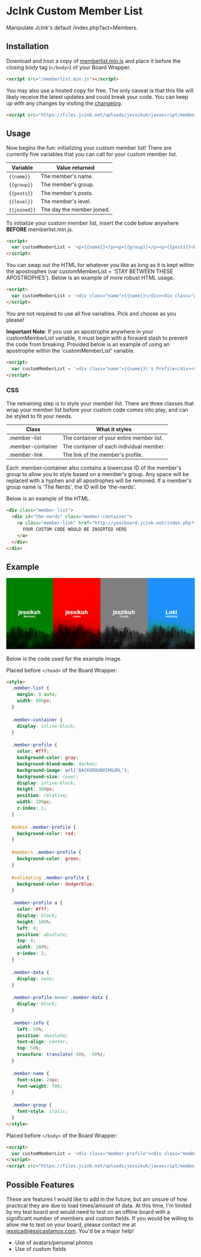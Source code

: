 # JcInk Custom Member List

Manipulate JcInk's default /index.php?act=Members.

## Installation

Download and host a copy of [memberlist.min.js](./src/js/memberlist.min.js) and place it before the closing body tag (`</body>`) of your Board Wrapper.

```html
<script src="/memberlist.min.js"></script>
```

You may also use a hosted copy for free. The only caveat is that this file will likely receive the latest updates and could break your code. You can keep up with any changes by visiting the [changelog](./CHANGELOG.md).

```html
<script src="https://files.jcink.net/uploads/jessikuh/javascript/memberlist_min.js"></script>
```

## Usage

Now begins the fun: initializing your custom member list! There are currently five variables that you can call for your custom member list.

|Variable|Value returned|
|-|-|
|`{{name}}`|The member's name.|
|`{{group}}`|The member's group.|
|`{{posts}}`|The member's posts.|
|`{{level}}`|The member's level.|
|`{{joined}}`|The day the member joined.|

To initialize your custom member list, insert the code below anywhere **BEFORE** memberlist.min.js.

```html
<script>
  var customMemberList = '<p>{{name}}</p><p>{{group}}</p><p>{{posts}}<br />{{level}}<br />{{joined}}</p>';
</script>
```

You can swap out the HTML for whatever you like as long as it is kept within the apostrophes (var customMemberList = 'STAY BETWEEN THESE APOSTROPHES'). Below is an example of more robust HTML usage.

```html
<script>
  var customMemberList = '<div class="name">{{name}}</div><div class="group">{{group}}</div><div class="otherData">{{posts}}<br />{{level}}<br />{{joined}}</div>';
</script>
```

You are not required to use all five variables. Pick and choose as you please!

**Important Note**: If you use an apostrophe anywhere in your customMemberList variable, it must begin with a forward slash to prevent the code from breaking. Provided below is an example of using an apostrophe within the 'customMemberList' variable.

```html
<script>
  var customMemberList = '<div class="name">{{name}}\'s Profile</div><div class="group">{{group}}</div><div class="otherData">{{posts}}<br />{{level}}<br />{{joined}}</div>';
</script>
```

### CSS

The remaining step is to style your member list. There are three classes that wrap your member list before your custom code comes into play, and can be styled to fit your needs.

|Class|What it styles|
|-|-|
|.member-list|The container of your entire member list.
|.member-container|The container of each individual member.
|.member-link|The link of the member's profile.

Each .member-container also contains a lowercase ID of the member's group to allow you to style based on a member's group. Any space will be replaced with a hyphen and all apostrophes will be removed. If a member's group name is 'The Nerds', the ID will be 'the-nerds'.

Below is an example of the HTML.

```html
<div class="member-list">
  <div id="the-nerds" class="member-container">
    <a class="member-link" href="http://yourboard.jcink.net/index.php?showuser=1">
      YOUR CUSTOM CODE WOULD BE INSERTED HERE
    </a>
  </div>
</div>
```

## Example

![alt text](./src/images/member-list-example.gif "Member List Example")

Below is the code used for the example image.

Placed before `</head>` of the Board Wrapper:

```html
<style>
  .member-list {
    margin: 0 auto;
    width: 800px;
  }

  .member-container {
    display: inline-block;
  }

  .member-profile {
    color: #fff;
    background-color: gray;
    background-blend-mode: darken;
    background-image: url('BACKGROUNDIMGURL');
    background-size: cover;
    display: inline-block;
    height: 300px;
    position: relative;
    width: 200px;
    z-index: 1;
  }

  #admin .member-profile {
    background-color: red;
  }

  #members .member-profile {
    background-color: green;
  }

  #validating .member-profile {
    background-color: dodgerblue;
  }

  .member-profile a {
    color: #fff;
    display: block;
    height: 100%;
    left: 0;
    position: absolute;
    top: 0;
    width: 100%;
    z-index: 2;
  }

  .member-data {
    display: none;
  }

  .member-profile:hover .member-data {
    display: block;
  }

  .member-info {
    left: 50%;
    position: absolute;
    text-align: center;
    top: 50%;
    transform: translate(-50%, -50%);
  }

  .member-name {
    font-size: 24px;
    font-weight: 700;
  }

  .member-group {
    font-style: italic;
  }
</style>
```

Placed before `</body>` of the Board Wrapper:

```html
<script>
  var customMemberList = '<div class="member-profile"><div class="member-info"><div class="member-name">{{name}}\'s Profile</div><div class="member-group">{{group}}</div><div class="member-data">{{posts}}<br />{{joined}}<br />{{level}}</div></div></div>';
</script>
<script src="https://files.jcink.net/uploads/jessikuh/javascript/memberlist_min.js"></script>
```

## Possible Features

These are features I would like to add in the future, but am unsure of how practical they are due to load times/amount of data. At this time, I'm limited by my test board and would need to test on an offline board with a significant number of members and custom fields. If you would be willing to allow me to test on your board, please contact me at [jessica@jessicastamos.com](mailto:jessica@jessicastamos.com). You'd be a major help!

- Use of avatars/personal photos
- Use of custom fields